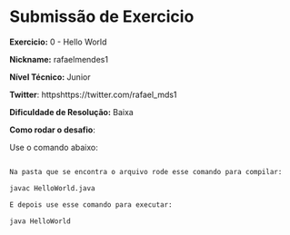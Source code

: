 # Submissão de Exercicio

**Exercicio:** 0 - Hello World

**Nickname:** rafaelmendes1

**Nível Técnico:** Junior

**Twitter**: httpshttps://twitter.com/rafael_mds1

**Dificuldade de Resolução:** Baixa

**Como rodar o desafio**:

Use o comando abaixo:
```bash

Na pasta que se encontra o arquivo rode esse comando para compilar:

javac HelloWorld.java

E depois use esse comando para executar:

java HelloWorld
```
